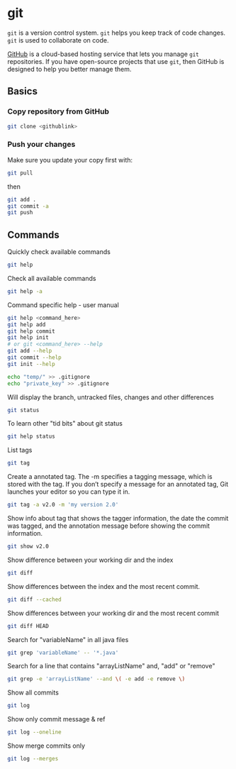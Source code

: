 # git 

`git` is a version control system. 
`git` helps you keep track of code changes. 
`git` is used to collaborate on code. 

[GitHub](https://github.com) is a cloud-based hosting service that lets you manage `git` repositories. If you have open-source projects that use `git`, then GitHub is designed to help you better manage them.

## Basics

### Copy repository from GitHub

```bash
git clone <githublink>
```

### Push your changes

Make sure you update your copy first with:

```bash
git pull
```

then

```bash
git add .
git commit -a
git push
```
 
## Commands

Quickly check available commands

```bash
git help
```

Check all available commands

```bash
git help -a
```

Command specific help - user manual

```bash
git help <command_here>
git help add
git help commit
git help init
# or git <command_here> --help
git add --help
git commit --help
git init --help

echo "temp/" >> .gitignore
echo "private_key" >> .gitignore
```

Will display the branch, untracked files, changes and other differences

```bash
git status
```

To learn other "tid bits" about git status

```bash
git help status
```

List tags
```bash
git tag
```

Create a annotated tag. The -m specifies a tagging message, which is stored with the tag. If you don’t specify a message for an annotated tag, Git launches your editor so you can type it in.

```bash
git tag -a v2.0 -m 'my version 2.0'
```

Show info about tag that shows the tagger information, the date the commit was tagged, and the annotation message before showing the commit information.

```bash
git show v2.0
```

Show difference between your working dir and the index

```bash
git diff
```

Show differences between the index and the most recent commit.

```bash
git diff --cached
```

Show differences between your working dir and the most recent commit

```bash
git diff HEAD
```

Search for "variableName" in all java files

```bash
git grep 'variableName' -- '*.java'
```

Search for a line that contains "arrayListName" and, "add" or "remove"

```bash
git grep -e 'arrayListName' --and \( -e add -e remove \)
```

Show all commits

```bash
git log
```

Show only commit message & ref

```bash
git log --oneline
```

Show merge commits only

```bash
git log --merges
```

